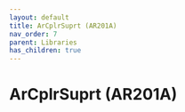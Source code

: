 ```yaml
---
layout: default
title: ArCplrSuprt (AR201A)
nav_order: 7
parent: Libraries
has_children: true
---
```

# ArCplrSuprt (AR201A)
